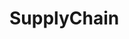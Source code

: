 # SupplyChain

<!--
https://teams.microsoft.com/l/meetup-join/19%3ameeting_ZjZkNDlhM2MtMjJhYS00NTBiLThmZDktMjRiZDE1ODI0NWNi%40thread.v2/0?context=%7b%22Tid%22%3a%22deff24bb-2089-4400-8c8e-f71e680378b2%22%2c%22Oid%22%3a%22a6bfa5e9-a6c2-4355-832d-0cb173d3ca44%22%7d


My Learnings:

Engaging in the research paper titled "Disruption Risk Mitigation in Supply Chains" within KPMG's Digital Lighthouse department has not only provided me with valuable insights into the field of operational research but also allowed me to acquire a profound understanding of its applications. This project served as a platform for me to delve deeper into the domain of operational research, enhancing my knowledge and refining my skills in this discipline.

One of the most significant learning experiences stemmed from delving into Probability and Statistics. Through the project, I gained a comprehensive understanding of the approaches required to decipher complex mathematical models, equations, parameters, denominations, and variables. Concepts such as dual variables, stochastic programming, and Linear Programming further enriched my knowledge base, equipping me with a more sophisticated understanding of these fundamental principles.

In addition to operational research, the project exposed me to the utilization of AnyLogic, a simulation software. By designing and implementing a simulation model using AnyLogic, I not only grasped the operational intricacies of the software but also acquired a versatile skill set that can be applied to a wide array of real-world scenarios. Moreover, I expanded my knowledge of Python by exploring the PuLP library and gained hands-on experience with Pandas, enhancing my proficiency in data science and data analysis techniques.

Throughout this internship, I embraced numerous challenges and harnessed the support and guidance of my mentor and colleagues. This collaborative environment fostered personal growth and facilitated the development of problem-solving skills. It allowed me to adapt swiftly to novel situations, nurtured my resilience, and honed my ability to approach complex problems with confidence and creativity.

In conclusion, this project has been an extraordinary learning experience, exposing me to the realm of operational research and providing me with invaluable insights. I have acquired a deep understanding of the domain, enhancing my skills in Probability and Statistics, and gaining proficiency in operational research techniques such as dual variables, stochastic programming, and Linear Programming. Furthermore, the opportunity to work with AnyLogic, PuLP library, and Pandas has expanded my knowledge of Python and fortified my expertise in data science. I am grateful to KPMG and my mentor for providing me with this enriching opportunity, which has undoubtedly propelled my professional growth and equipped me with a valuable skill set for future endeavors in the corporate world.
-->
